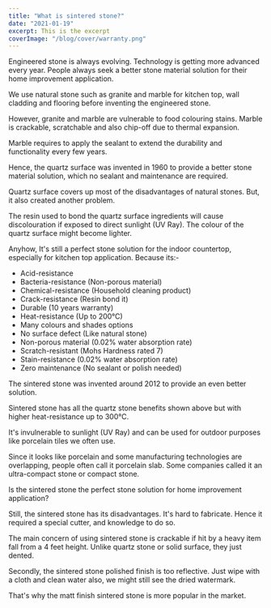 ```yaml
---
title: "What is sintered stone?"
date: "2021-01-19"
excerpt: This is the excerpt
coverImage: "/blog/cover/warranty.png"
---
```


Engineered stone is always evolving. Technology is getting more advanced every year. People always seek a better stone material solution for their home improvement application.

We use natural stone such as granite and marble for kitchen top, wall cladding and flooring before inventing the engineered stone.

However, granite and marble are vulnerable to food colouring stains. Marble is crackable, scratchable and also chip-off due to thermal expansion.

Marble requires to apply the sealant to extend the durability and functionality every few years.

Hence, the quartz surface was invented in 1960 to provide a better stone material solution, which no sealant and maintenance are required.

Quartz surface covers up most of the disadvantages of natural stones. But, it also created another problem.

The resin used to bond the quartz surface ingredients will cause discolouration if exposed to direct sunlight (UV Ray). The colour of the quartz surface might become lighter.

Anyhow, It's still a perfect stone solution for the indoor countertop, especially for kitchen top application. Because its:-

- Acid-resistance
- Bacteria-resistance (Non-porous material)
- Chemical-resistance (Household cleaning product)
- Crack-resistance (Resin bond it)
- Durable (10 years warranty)
- Heat-resistance (Up to 200°C)
- Many colours and shades options
- No surface defect (Like natural stone)
- Non-porous material (0.02% water absorption rate)
- Scratch-resistant (Mohs Hardness rated 7)
- Stain-resistance (0.02% water absorption rate)
- Zero maintenance (No sealant or polish needed)

The sintered stone was invented around 2012 to provide an even better solution.

Sintered stone has all the quartz stone benefits shown above but with higher heat-resistance up to 300°C.

It's invulnerable to sunlight (UV Ray) and can be used for outdoor purposes like porcelain tiles we often use.

Since it looks like porcelain and some manufacturing technologies are overlapping, people often call it porcelain slab. Some companies called it an ultra-compact stone or compact stone.

Is the sintered stone the perfect stone solution for home improvement application?

Still, the sintered stone has its disadvantages. It's hard to fabricate. Hence it required a special cutter, and knowledge to do so.

The main concern of using sintered stone is crackable if hit by a heavy item fall from a 4 feet height. Unlike quartz stone or solid surface, they just dented.

Secondly, the sintered stone polished finish is too reflective. Just wipe with a cloth and clean water also, we might still see the dried watermark.

That's why the matt finish sintered stone is more popular in the market.
